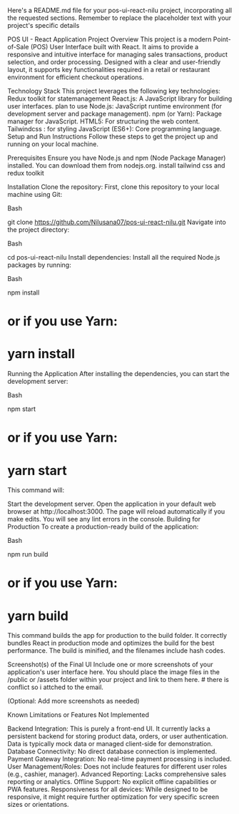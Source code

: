 Here's a README.md file for your pos-ui-react-nilu project, incorporating all the requested sections. Remember to replace the placeholder text with your project's specific details 

POS UI - React Application
Project Overview
This project is a modern Point-of-Sale (POS) User Interface built with React. It aims to provide a responsive and intuitive interface for managing sales transactions, product selection, and order processing. Designed with a clear and user-friendly layout, it supports key functionalities required in a retail or restaurant environment for efficient checkout operations.

Technology Stack
This project leverages the following key technologies:
Redux toolkit for statemanagement 
React.js: A JavaScript library for building user interfaces.
plan to use Node.js: JavaScript runtime environment (for development server and package management).
npm (or Yarn): Package manager for JavaScript.
HTML5: For structuring the web content.
Tailwindcss : for styling
JavaScript (ES6+): Core programming language.
Setup and Run Instructions
Follow these steps to get the project up and running on your local machine.

Prerequisites
Ensure you have Node.js and npm (Node Package Manager) installed. You can download them from nodejs.org.
install tailwind css and redux toolkit

Installation
Clone the repository:
First, clone this repository to your local machine using Git:

Bash

git clone https://github.com/Nilusana07/pos-ui-react-nilu.git
Navigate into the project directory:

Bash

cd pos-ui-react-nilu
Install dependencies:
Install all the required Node.js packages by running:

Bash

npm install
# or if you use Yarn:
# yarn install
Running the Application
After installing the dependencies, you can start the development server:

Bash

npm start
# or if you use Yarn:
# yarn start
This command will:

Start the development server.
Open the application in your default web browser at http://localhost:3000.
The page will reload automatically if you make edits.
You will see any lint errors in the console.
Building for Production
To create a production-ready build of the application:

Bash

npm run build
# or if you use Yarn:
# yarn build
This command builds the app for production to the build folder. It correctly bundles React in production mode and optimizes the build for the best performance. The build is minified, and the filenames include hash codes.

Screenshot(s) of the Final UI
Include one or more screenshots of your application's user interface here. You should place the image files in the /public or /assets folder within your project and link to them here. # there is conflict so i attched to the email.

(Optional: Add more screenshots as needed)

Known Limitations or Features Not Implemented

Backend Integration: This is purely a front-end UI. It currently lacks a persistent backend for storing product data, orders, or user authentication. Data is typically mock data or managed client-side for demonstration.
Database Connectivity: No direct database connection is implemented.
Payment Gateway Integration: No real-time payment processing is included.
User Management/Roles: Does not include features for different user roles (e.g., cashier, manager).
Advanced Reporting: Lacks comprehensive sales reporting or analytics.
Offline Support: No explicit offline capabilities or PWA features.
Responsiveness for all devices: While designed to be responsive, it might require further optimization for very specific screen sizes or orientations.

